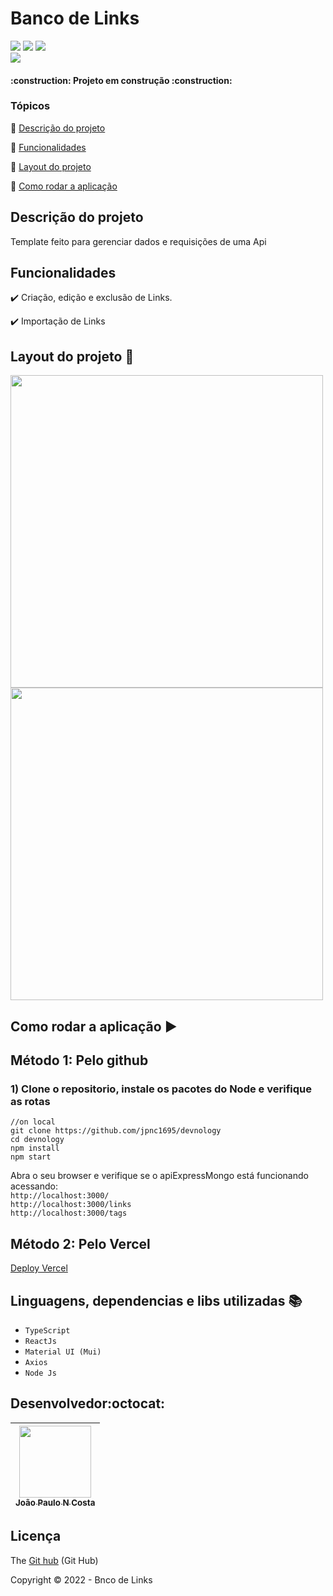 
<h1>Banco de Links</h1> 
<p >
<img src="https://img.shields.io/badge/react-%2320232a.svg?style=for-the-badge&logo=react&logoColor=%2361DAFB"/>
<img src="https://img.shields.io/badge/typescript-%23007ACC.svg?style=for-the-badge&logo=typescript&logoColor=white"/>
<img src="https://img.shields.io/badge/Node.js-339933?style=for-the-badge&logo=nodedotjs&logoColor=white"/></br>
<img src="http://img.shields.io/static/v1?label=STATUS&message=EM%20DESENVOLVIMENTO&color=RED&style=for-the-badge"/>

</p>
<p align="center">
 
</p>

<h4 > 
    :construction:  Projeto em construção  :construction:
</h4>

### Tópicos 

:small_blue_diamond: [Descrição do projeto](#descrição-do-projeto)

:small_blue_diamond: [Funcionalidades](#funcionalidades)

:small_blue_diamond: [Layout do projeto](#layout-do-projeto-dash)

:small_blue_diamond: [Como rodar a aplicação](#como-rodar-a-aplicação-arrow_forward)

## Descrição do projeto 

<p align="justify">
 Template feito para gerenciar dados e requisições de uma Api
</p>

## Funcionalidades

:heavy_check_mark: Criação, edição e exclusão de Links.

:heavy_check_mark: Importação de Links

## Layout do projeto :dash:

<img src="https://lh3.googleusercontent.com/mPJ7qoAZgjMflsACoHK2--48n7c6HVaFg3elU2FrSyKR8QDy11QEuvMj5hjHig5BzFC-yDhH16fKDgD_QwwZPO6qTXOJ3CVw_1_JB0YrhQXrysgqwKswcV0Upycl-k7AiWvf__CTlPdyr8w2qlM4Y747wTy5h2jB1XZrbUGw0A2B06KyKnJ-MLijeFN1Yd0jm3NZhvNTBqu3lpE61kYsF9HCVjth_ZmL76ZWdMylEq9OV9wfsh4t5ZgCmKKC5vgEccsVQOE1VRM0h9sF8lpOKN7pgA2V7K-4Po35c1e26wVna3WRDILcLcU251MpYt-ocIkUDhjCfqrMoyACDhQhjae00pC0IiW7dKs4Ajmoklw4u2z0JAIEHwzD5ftjxMpHGscgyiEJXrXSF7NruO4bMK6qNXhgyAL-RXhjzbeya86wIVINnJzmI2OoGMRCZuqGHgP4XujT-N0o-7i7Wn_XFuu1tO70mTVQD9xdovdoc19q2pW1bddXZqeIvkGKIg80RnIxuybn7jAYwdIVZn65_LUkjvNRFxqXxvI4MdCN1Ft1b__mFQTo0k6DcMOPjYbwGh6bgDJqAHuty22pgULCEibobcubrBmG5W46Lq3s_08BI6VQxqvzu1xIqzt6AfZMhrNljVgNYTK-G1AZOFL9Gq4mPxIvgr1jNJKNVHKWjuJ7afiKImVZHKOozNRvQg5bKtys3R8qTqQzgIvLG8AcE1x2QBQ7mmtJi27MEpHZiSliAj1xgELmSyZxJr2xLkIcyNs8DMYJV_7RfJp3fHJXX5ekJjMjSQFuY6MemxzUPg674rbSnO1-sjeKIFatp6H5empR6rRcjRGWy3CACP-j2CEfvqmMN25RnBnUxJ33hIMA7Le3FYKiRdsI9ldw3lpP9tiwPsywAsioH7yP2rAMKGThIsyivoQ_bBeIo858kdub_1xFyPpMa7th5M1zOd0EAcBPNuAieZLlmRhE=w1358-h612-no?authuser=0" width=500vh> 
<img src="https://lh3.googleusercontent.com/5Towq_mCRymLhJFCCyzYlhRJPzFDa-U43Hqu6P9DGILfRKxYKq5L3hi70iydB0y7IEziuBqU_uOXpc5_NZrqyUvpm-gjc6M5OZqiWXBsix23IQJ9Ve_C57uro-acpSiPMA9D2-lDDLzZNYQ0HTQ07VCUoYJnIYqMTv_hUUb80aPDnWozn_v_4RsU5pMYIzpMfjz1XkSYHZ9h5aO9rFWOCUP6xpHJed3SOKMzpKjBo4sdTiL2-xss_qukGEdJOVFCj96rpRaVrZew53oeeda0eA3t1ARiX1dCNLNHmPhUbZkwbb5yNJQbt9Y2fwZRqNVfWn-k6-IElMzP63SXa5RUWsB4RDq32EyO3t-xzcE4ufvcWIqCG5n4ltQ9rb9GE5yPvK_y7chk9lWmMQ6kzIH89JC0kH2k3ybOuHJ3gksS1pFPAemfePEUOfnD8HCKnwyg_Qfox7ABIrCwXLvpDWkSUwZDlu87BJ37TQaYLqUyeWB01gWJbYmuBJyYWFQnnQ3A0AhJUgmtoyFtzCBlukAXtG9wyvMBBrbxUvLFGdVZD0Ls20WQylPHrzuxPug1C4HYn_TzU9CAPwO6LbTntOz6cz42bhtAhDO9s6gPV8PgL_1oQJLgNl_jZ6IkXsmJl_nWrnuNbvDYdRo4N4GucFxShpXR6bYpEIfGLg6FKWyRZ5WySj-NI8x8zR9FVom1aFp5KzAn5R3Se7beuT1KzKLmXIY2M267yHR_ZyKXFlBNXQJPl5OsR-XAgKmSzAUG2iKf357Om41lGcmLf_fQe2cxuHmvTQnd07h-BUakZlItGxGLArse6qNuvLs01UaUAbvRDWiqqGmEanIQENMpJW5YIv8YXfq7NNxm6EW3rPtON0UQlMfy05j8iSnMR3nmnezbBM6DANhIe_xjtEDpT6fMPgm3C2zcjsqkB9hy4D7LkDdTMrESDSmJkDqVnsilCyTDpqxQMkTB6rk91fRc=w485-h221-no?authuser=0" width=500vh> 


## Como rodar a aplicação :arrow_forward:

## Método 1: Pelo github
### 1) Clone o repositorio, instale os pacotes do Node e verifique as rotas

``` 
//on local
git clone https://github.com/jpnc1695/devnology
cd devnology
npm install
npm start
``` 
Abra o seu browser e verifique se o apiExpressMongo está funcionando acessando:</br>
`http://localhost:3000/`   
`http://localhost:3000/links`   
`http://localhost:3000/tags`   


## Método 2: Pelo Vercel
 <a href="https://devnology-6olb-lgq7x88qc-jpnc1695.vercel.app/" target="_blank"> Deploy Vercel<a/>

## Linguagens, dependencias e libs utilizadas :books:

- ``TypeScript``
- ``ReactJs``
- ``Material UI (Mui)``
- ``Axios``
- ``Node Js``

## Desenvolvedor:octocat:
| [<img src="https://avatars.githubusercontent.com/u/84605494?v=4" width=115><br><sub>João Paulo N Costa</sub>](https://github.com/jpnv1695) |  
| :---: |


## Licença 

The [Git hub]() (Git Hub)

Copyright :copyright: 2022 - Bnco de Links


